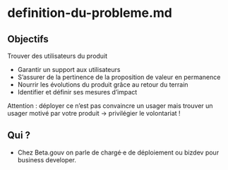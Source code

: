 # definition-du-probleme.md

## **Objectifs**

Trouver des utilisateurs du produit

* Garantir un support aux utilisateurs
* S’assurer de la pertinence de la proposition de valeur en permanence
* Nourrir les évolutions du produit grâce au retour du terrain
* Identifier et définir ses mesures d’impact

Attention : déployer ce n’est pas convaincre un usager mais trouver un usager motivé par votre produit → privilégier le volontariat !

## **Qui ?**

* Chez Beta.gouv on parle de chargé·e de déploiement ou bizdev pour business developer.
